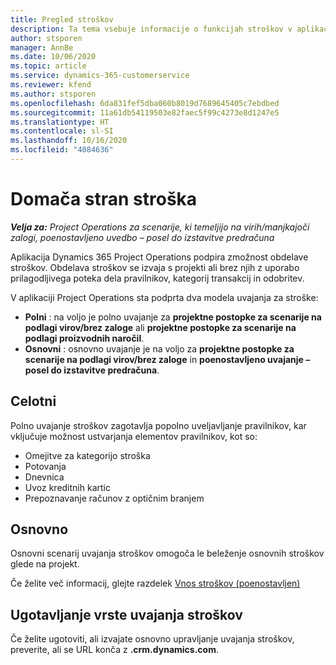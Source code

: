 ```yaml
---
title: Pregled stroškov
description: Ta tema vsebuje informacije o funkcijah stroškov v aplikaciji Project Operations.
author: stsporen
manager: AnnBe
ms.date: 10/06/2020
ms.topic: article
ms.service: dynamics-365-customerservice
ms.reviewer: kfend
ms.author: stsporen
ms.openlocfilehash: 6da831fef5dba060b8019d7689645405c7ebdbed
ms.sourcegitcommit: 11a61db54119503e82faec5f99c4273e8d1247e5
ms.translationtype: HT
ms.contentlocale: sl-SI
ms.lasthandoff: 10/16/2020
ms.locfileid: "4084636"
---
```

# <a name="expense-home-page"></a>Domača stran stroška

_**Velja za:** Project Operations za scenarije, ki temeljijo na virih/manjkajoči zalogi, poenostavljeno uvedbo – posel do izstavitve predračuna_


Aplikacija Dynamics 365 Project Operations podpira zmožnost obdelave stroškov. Obdelava stroškov se izvaja s projekti ali brez njih z uporabo prilagodljivega poteka dela pravilnikov, kategorij transakcij in odobritev.

V aplikaciji Project Operations sta podprta dva modela uvajanja za stroške: 

- **Polni** : na voljo je polno uvajanje za **projektne postopke za scenarije na podlagi virov/brez zaloge** ali **projektne postopke za scenarije na podlagi proizvodnih naročil**.
- **Osnovni** : osnovno uvajanje je na voljo za **projektne postopke za scenarije na podlagi virov/brez zaloge** in **poenostavljeno uvajanje – posel do izstavitve predračuna**.

## <a name="full"></a>Celotni 
Polno uvajanje stroškov zagotavlja popolno uveljavljanje pravilnikov, kar vključuje možnost ustvarjanja elementov pravilnikov, kot so:

  - Omejitve za kategorijo stroška
  - Potovanja
  - Dnevnica
  - Uvoz kreditnih kartic
  - Prepoznavanje računov z optičnim branjem

## <a name="basic"></a>Osnovno 
Osnovni scenarij uvajanja stroškov omogoča le beleženje osnovnih stroškov glede na projekt. 

Če želite več informacij, glejte razdelek [Vnos stroškov (poenostavljen)](basic-expense.md)

## <a name="determine-your-expense-deployment"></a>Ugotavljanje vrste uvajanja stroškov
Če želite ugotoviti, ali izvajate osnovno upravljanje uvajanja stroškov, preverite, ali se URL konča z **.crm.dynamics.com**. 
